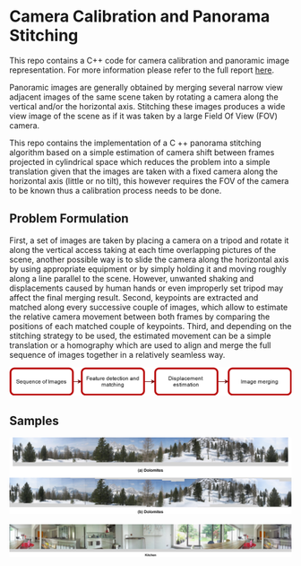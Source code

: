 # Camera Calibration and Panorama Stitching
This repo contains a C++ code for camera calibration and panoramic image representation. For more information please refer to the full report [here](https://drive.google.com/file/d/1NPWsrzrCnMujzLPbZrOxii73qNF6kOVR/view?usp=sharing).

Panoramic images are generally obtained by merging several narrow view adjacent images of the same scene taken by rotating a camera along the vertical and/or the horizontal axis. Stitching these images produces a wide view image of the scene as if it was taken by a large Field Of View (FOV) camera.

This repo contains the implementation of a C ++ panorama stitching algorithm based on a simple estimation of camera shift between frames projected in cylindrical space which reduces the problem into a simple translation given that the images are taken with a fixed camera along the horizontal axis (little or no tilt), this however requires the FOV of the camera to be known thus a calibration process needs to be done.

## Problem Formulation
First, a set of images are taken by placing a camera on a tripod and rotate it along the vertical access taking at each time overlapping pictures of the scene, another possible way is to slide the camera along the horizontal axis by using appropriate equipment or by simply holding it and moving roughly along a line parallel to the scene. However, unwanted shaking and displacements caused by human hands or even improperly set tripod may affect the final merging result. Second, keypoints are extracted and matched along every successive couple of images, which allow to estimate the relative camera movement between both frames by comparing the positions of each matched couple of keypoints. Third, and depending on the stitching strategy to be used, the estimated movement can be a simple translation or a homography which are used to align and merge the full sequence of images together in a relatively seamless way.

![alt text](images/pipeline.png)

## Samples


![alt text](./images/dolomites.jpg)

![alt text](images/kitchen.jpg)

